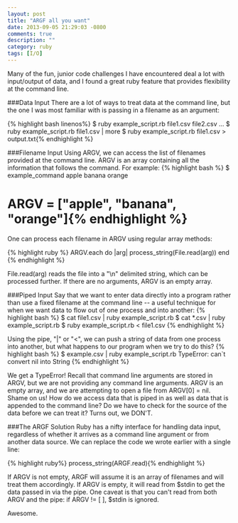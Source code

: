 ```yaml
---
layout: post
title: "ARGF all you want"
date: 2013-09-05 21:29:03 -0800
comments: true
description: ""
category: ruby
tags: [I/O]
---
```


Many of the fun, junior code challenges I have encountered deal a lot with input/output of data, and I found a great ruby feature that provides flexibility at the command line.
<!--more-->
###Data Input
There are a lot of ways to treat data at the command line, but the one I was most familiar with is passing in a filename as an argument:

{% highlight bash linenos%}
$ ruby example_script.rb file1.csv file2.csv ...
$ ruby example_script.rb file1.csv | more
$ ruby example_script.rb file1.csv > output.txt{% endhighlight %}

###Filename Input
Using ARGV, we can access the list of filenames provided at the command line. ARGV is an array containing all the information that follows the command. For example:
{% highlight bash %}
$ example_command apple banana orange
# ARGV = ["apple", "banana", "orange"]{% endhighlight %}

One can process each filename in ARGV using regular array methods:

{% highlight ruby %}
ARGV.each do |arg|
  process_string(File.read(arg))
end {% endhighlight %}

File.read(arg) reads the file into a "\n" delimited string, which can be processed further. If there are no arguments, ARGV is an empty array.

###Piped Input
Say that we want to enter data directly into a program rather than use a fixed filename at the command line -- a useful technique for when we want data to flow out of one process and into another:
{% highlight bash %}
$ cat file1.csv | ruby example_script.rb
$ cat *.csv | ruby example_script.rb
$ ruby example_script.rb < file1.csv {% endhighlight %}

Using the pipe, "|" or "<", we can push a string of data from one process into another, but what happens to our program when we try to do this?
{% highlight bash %}
$ example.csv | ruby example_script.rb
TypeError: can`t convert nil into String {% endhighlight %}

We get a TypeError! Recall that command line arguments are stored in ARGV, but we are not providing any command line arguments. ARGV is an empty array, and we are attempting to open a file from ARGV\[0\] = nil. Shame on us! How do we access data that is piped in as well as data that is appended to the command line? Do we have to check for the source of the data before we can treat it? Turns out, we DON'T.

###The ARGF Solution
Ruby has a nifty interface for handling data input, regardless of whether it arrives as a command line argument or from another data source. We can replace the code we wrote earlier with a single line:

{% highlight ruby%}
process_string(ARGF.read){% endhighlight %}

If ARGV is not empty, ARGF will assume it is an array of filenames and will treat them accordingly. If ARGV is empty, it will read from $stdin to get the data passed in via the pipe. One caveat is that you can't read from both ARGV and the pipe: if ARGV != \[  \], $stdin is ignored.

Awesome.